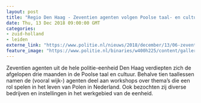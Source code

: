 ```yaml
---
layout: post
title: "Regio Den Haag - Zeventien agenten volgen Poolse taal- en cultuurcursus"
date: Thu, 13 Dec 2018 09:00:00 GMT
categories: 
- zuid-holland 
- leiden 
externe_link: "https://www.politie.nl/nieuws/2018/december/13/06-zeventien-agenten-volgen-poolse-taal--en-cultuurcursus.html"
feature_image: "https://www.politie.nl/binaries/w400h225/content/gallery/politie/stockfotos/algemeen/burgers-in-gesprek-met-agenten.jpg"
---
```


Zeventien agenten uit de hele politie-eenheid Den Haag verdiepten zich de afgelopen drie maanden in de Poolse taal en cultuur. Behalve tien taallessen namen de (vooral wijk-) agenten deel aan workshops over thema’s die een rol spelen in het leven van Polen in Nederland. Ook bezochten zij diverse bedrijven en instellingen in het werkgebied van de eenheid.
